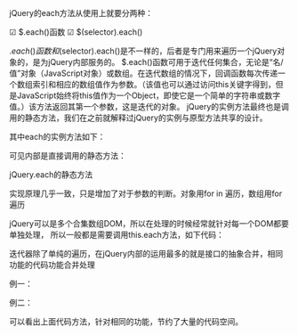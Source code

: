 jQuery的each方法从使用上就要分两种：

☑ $.each()函数
☑ $(selector).each()

$.each()函数和$(selector).each()是不一样的，后者是专门用来遍历一个jQuery对象的，是为jQuery内部服务的。
$.each()函数可用于迭代任何集合，无论是“名/值”对象（JavaScript对象）或数组。在迭代数组的情况下，回调函数每次传递一个数组索引和相应的数组值作为参数。（该值也可以通过访问this关键字得到，但是JavaScript始终将this值作为一个Object，即使它是一个简单的字符串或数字值。）该方法返回其第一个参数，这是迭代的对象。
jQuery的实例方法最终也是调用的静态方法，我们在之前就解释过jQuery的实例与原型方法共享的设计。

其中each的实例方法如下：

可见内部是直接调用的静态方法：

<script>
each: function(callback, args) {
  return jQuery.each(this, callback, args);
}
</script>

jQuery.each的静态方法

<script>
each: function(obj, callback, args) {
  var value,
      i = 0,
      length = obj.length,
      isArray = isArraylike(obj);

  if (args) {
    if (isArray) {
      for (; i < length; i++) {
        value = callback.apply(obj[i], args);

        if (value === false) {
          break;
        }
      }
    } else {
      for (i in obj) {
        value = callback.apply(obj[i], args);

        if (value === false) {
          break;
        }
      }
    }
  }
}
</script>

实现原理几乎一致，只是增加了对于参数的判断。对象用for in 遍历，数组用for遍历

jQuery可以是多个合集数组DOM，所以在处理的时候经常就针对每一个DOM都要单独处理，
所以一般都是需要调用this.each方法，如下代码：

<script>
dequeue: function(type) {
  return this.each(function() {
    jQuery.dequeue(this, type);
  })
}
</script>

迭代器除了单纯的遍历，在jQuery内部的运用最多的就是接口的抽象合并，相同功能的代码功能合并处理

例一：

<script>
jQuery.each('Boolean Number String Function Array Date RegExp Object Error'.split(' '), function(i, name) {
  class2type["[object " + name + "]"] = name.toLowerCase();
})
</script>

例二：

<script>
jQuery.each({
  mouseenter: "mouseover",
  mouseleave: "mouseout",
  pointerenter: "pointerover",
  pointerleave: "pointerout"
}, function(orig, fix) {
  // 处理的代码 ... 
})
</script>

可以看出上面代码方法，针对相同的功能，节约了大量的代码空间。